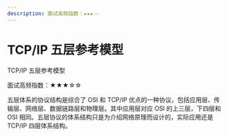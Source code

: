 ```yaml
---
description: 面试高频指数：★★★☆☆
---
```


# TCP/IP 五层参考模型

TCP/IP 五层参考模型

 面试高频指数：★★★☆☆ 

五层体系的协议结构是综合了 OSI 和 TCP/IP 优点的一种协议，包括应用层、传输层、网络层、数据链路层和物理层。其中应用层对应 OSI 的上三层，下四层和 OSI 相同。五层协议的体系结构只是为介绍网络原理而设计的，实际应用还是 TCP/IP 四层体系结构。



